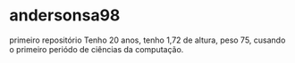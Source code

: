 # andersonsa98
primeiro repositório
Tenho 20 anos, tenho 1,72 de altura, peso 75, cusando o primeiro periódo de ciências da computação.
